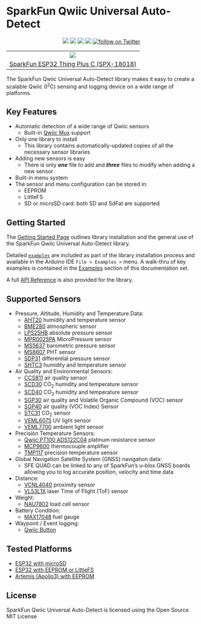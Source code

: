 # SparkFun Qwiic Universal Auto-Detect

<p align="center">
		<a href="https://github.com/sparkfun/SparkFun_Qwiic_Universal_Auto-Detect/issues" alt="Issues">
				<img src="https://img.shields.io/github/issues/sparkfun/SparkFun_Qwiic_Universal_Auto-Detect.svg" /></a>
    	<a href="https://github.com/sparkfun/SparkFun_Qwiic_Universal_Auto-Detect/actions" alt="Actions">
        		<img src="https://github.com/sparkfun/SparkFun_Qwiic_Universal_Auto-Detect/actions/workflows/mkdocs.yml/badge.svg" /></a>
    	<a href="https://github.com/sparkfun/SparkFun_Qwiic_Universal_Auto-Detect/actions" alt="Actions">
        		<img src="https://github.com/sparkfun/SparkFun_Qwiic_Universal_Auto-Detect/actions/workflows/compile-sketch.yml/badge.svg" /></a>
		<a href="https://github.com/sparkfun/SparkFun_Qwiic_Universal_Auto-Detect/blob/master/LICENSE" alt="License">
				<img src="https://img.shields.io/badge/license-MIT-blue.svg" /></a>
		<a href="https://twitter.com/intent/follow?screen_name=sparkfun">
						<img src="https://img.shields.io/twitter/follow/sparkfun.svg?style=social&logo=twitter"
								alt="follow on Twitter"></a>
</p>

<table class="table table-hover table-striped table-bordered">
	<tr align="center">
	 <td><a href="https://www.sparkfun.com/products/18018"><img src="https://cdn.sparkfun.com//assets/parts/1/7/2/3/9/18018-Thing_Plus_C_-_ESP32_WROOM-01.jpg"></a></td>
	</tr>
	<tr align="center">
		<td><a href="https://www.sparkfun.com/products/18018">SparkFun ESP32 Thing Plus C (SPX-18018)</a></td>
	</tr>
</table>

The SparkFun Qwiic Universal Auto-Detect library makes it easy to create a scalable Qwiic (I<sup>2</sup>C) sensing and logging device on a wide range of platforms.

## Key Features

- Automatic detection of a wide range of Qwiic sensors
	- Built-in [Qwiic Mux](https://www.sparkfun.com/products/16784) support
- Only one library to install
	- This library contains automatically-updated copies of all the necessary sensor libraries
- Adding new sensors is easy
	- There is only _**one**_ file to add and _**three**_ files to modify when adding a new sensor
- Built-in menu system
- The sensor and menu configuration can be stored in:
	- EEPROM
	- LittleFS
	- SD or microSD card: both SD and SdFat are supported

## Getting Started

The [Getting Started Page](intro.md) outlines library installation and the general use of the SparkFun Qwiic Universal Auto-Detect library. 

Detailed [`examples`](https://github.com/sparkfun/SparkFun_Qwiic_Universal_Auto-Detect/blob/main/examples) are included as part of the library installation process and available in the Arduino IDE `File > Examples >` menu. A walk-thru of key examples is contained in the [Examples](https://sparkfun.github.io/SparkFun_Qwiic_Universal_Auto-Detect/sparkfun-qwiic-universal-auto-detect-examples/ex_01_Thing_Plus_C/) section of this documentation set. 

A full [API Reference](api_SFE_QUAD_Sensors.md) is also provided for the library.

## Supported Sensors

- Pressure, Altitude, Humidity and Temperature Data:
	- [AHT20](https://www.sparkfun.com/products/16618) humidity and temperature sensor
	- [BME280](https://www.sparkfun.com/products/15440) atmospheric sensor
	- [LPS25HB](https://www.sparkfun.com/products/14767) absolute pressure sensor
	- [MPR0025PA](https://www.sparkfun.com/products/16476) MicroPressure sensor
	- [MS5637](https://www.sparkfun.com/products/14688) barometric pressure sensor
	- [MS8607](https://www.sparkfun.com/products/16298) PHT sensor
	- [SDP31](https://www.sparkfun.com/products/17874) differential pressure sensor
	- [SHTC3](https://www.sparkfun.com/products/16467) humidity and temperature sensor
- Air Quality and Environmental Sensors:
	- [CCS811](https://www.sparkfun.com/products/14193) air quality sensor
	- [SCD30](https://www.sparkfun.com/products/15112) CO<sub>2</sub> humidity and temperature sensor
	- [SCD40](https://www.sparkfun.com/products/18365) CO<sub>2</sub> humidity and temperature sensor
	- [SGP30](https://www.sparkfun.com/products/16531) air quality and Volatile Organic Compound (VOC) sensor
	- [SGP40](https://www.sparkfun.com/products/17729) air quality (VOC Index) Sensor
	- [STC31](https://www.sparkfun.com/products/18385) CO<sub>2</sub> sensor
	- [VEML6075](https://www.sparkfun.com/products/15089) UV light sensor
	- [VEML7700](https://www.sparkfun.com/products/18981) ambient light sensor
- Precision Temperature Sensors:
	- [Qwiic PT100 ADS122C04](https://www.sparkfun.com/products/16770) platinum resistance sensor
	- [MCP9600](https://www.sparkfun.com/products/16294) thermocouple amplifier
	- [TMP117](https://www.sparkfun.com/products/15805) precision temperature sensor
- Global Navigation Satellite System (GNSS) navigation data:
	- SFE QUAD can be linked to any of SparkFun’s u-blox GNSS boards allowing you to log accurate position, velocity and time data
- Distance:
	- [VCNL4040](https://www.sparkfun.com/products/15177) proximity sensor
	- [VL53L1X](https://www.sparkfun.com/products/14722) laser Time of Flight (ToF) sensor
- Weight:
	- [NAU7802](https://www.sparkfun.com/products/15242) load cell sensor
- Battery Condition:
	- [MAX17048](https://www.sparkfun.com/products/17715) fuel gauge
- Waypoint / Event logging:
	- [Qwiic Button](https://www.sparkfun.com/products/15932)

## Tested Platforms

- [ESP32 with microSD](https://www.sparkfun.com/products/18018)
- [ESP32 with EEPROM or LittleFS](https://www.sparkfun.com/products/15663)
- [Artemis (Apollo3) with EEPROM](https://www.sparkfun.com/products/15574)

## License

SparkFun Qwiic Universal Auto-Detect is licensed using the Open Source MIT License